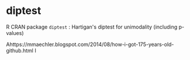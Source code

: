 # diptest
R CRAN package `diptest` : Hartigan's diptest for unimodality (including p-values)

Ahttps://mmaechler.blogspot.com/2014/08/how-i-got-175-years-old-github.html
I
